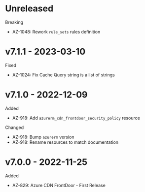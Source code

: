 # Unreleased

Breaking
  * AZ-1048: Rework `rule_sets` rules definition

# v7.1.1 - 2023-03-10

Fixed
  * AZ-1024: Fix Cache Query string is a list of strings

# v7.1.0 - 2022-12-09

Added
  * AZ-918: Add `azurerm_cdn_frontdoor_security_policy` resource

Changed
  * AZ-918: Bump `azurerm` version
  * AZ-918: Rename resources to match documentation

# v7.0.0 - 2022-11-25

Added
  * AZ-829: Azure CDN FrontDoor - First Release
